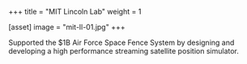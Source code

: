 +++
title = "MIT Lincoln Lab"
weight = 1

[asset]
  image = "mit-ll-01.jpg"
+++

Supported the $1B Air Force Space Fence System by designing and developing a high performance streaming satellite position simulator. 